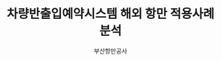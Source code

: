 ---
layout: page
title: 차량반출입예약시스템 해외 항만 적용사례 분석
start_date: 2022-01-28 08:59:00-0400
end_date: 2022-12-01 08:59:00-0400
author: 부산항만공사
description: 차량반출입예약시스템 해외 항만 적용사례 분석
importance: 1
category: projects
inline: true
related_publications: false
---